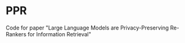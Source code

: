 # PPR
Code for paper "Large Language Models are Privacy-Preserving Re-Rankers for Information Retrieval"
